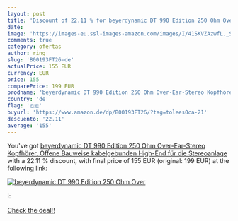 ```yaml
---
layout: post
title: 'Discount of 22.11 % for beyerdynamic DT 990 Edition 250 Ohm Over'
date: 
image: 'https://images-eu.ssl-images-amazon.com/images/I/41SKVZAzwfL._SL200_.jpg'
comments: true
category: ofertas
author: ring
slug: 'B00193FT26-de'
actualPrice: 155 EUR
currency: EUR
price: 155
comparePrice: 199 EUR
prodname: 'beyerdynamic DT 990 Edition 250 Ohm Over-Ear-Stereo Kopfhörer. Offene Bauweise  kabelgebunden  High-End  für die Stereoanlage'
country: 'de'
flag: '🇩🇪'
buyurl: 'https://www.amazon.de/dp/B00193FT26/?tag=tolees0ca-21'
descuento: '22.11'
average: '155'
---
```


You've got [beyerdynamic DT 990 Edition 250 Ohm Over-Ear-Stereo Kopfhörer. Offene Bauweise  kabelgebunden  High-End  für die Stereoanlage](https://www.amazon.de/dp/B00193FT26/?tag=tolees0ca-21) with a  22.11 % discount, with final price of 155 EUR (original: 199 EUR) at the following link:

[![beyerdynamic DT 990 Edition 250 Ohm Over](https://images-eu.ssl-images-amazon.com/images/I/41SKVZAzwfL._SL200_.jpg)](https://www.amazon.de/dp/B00193FT26/?tag=tolees0ca-21)

ℹ️:


[Check the deal!!](https://www.amazon.de/dp/B00193FT26/?tag=tolees0ca-21)
